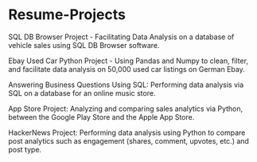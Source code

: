 # Resume-Projects 
SQL DB Browser Project - Facilitating Data Analysis on a database of vehicle sales using SQL DB Browser software.

Ebay Used Car Python Project - Using Pandas and Numpy to clean, filter, and facilitate data analysis on 50,000 used car listings on German Ebay.

Answering Business Questions Using SQL: Performing data analysis via SQL on a database for an online music store.


App Store Project: Analyzing and comparing sales analytics via Python, between the Google Play Store and the Apple App Store.


HackerNews Project: Performing data analysis using Python to compare post analytics such as engagement (shares, comment, upvotes, etc.) and post type.
